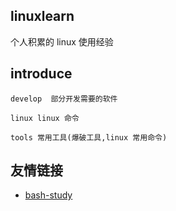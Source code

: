 linuxlearn
----

个人积累的 linux 使用经验


introduce
----

    develop  部分开发需要的软件
    
    linux linux 命令
    
    tools 常用工具(爆破工具,linux 常用命令)




友情链接
----

- [bash-study](https://github.com/zhangyouliang/bash-study)